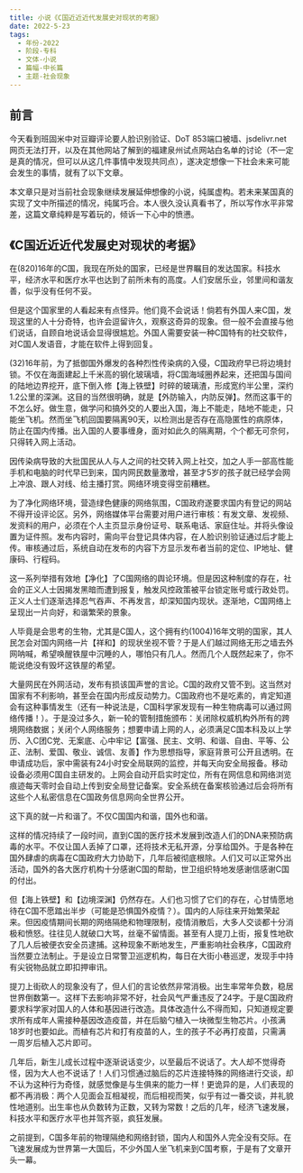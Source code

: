 ```yaml
---
title: 小说《C国近近近代发展史对现状的考据》
date: 2022-5-23
tags:
  - 年份-2022
  - 阶段-专科
  - 文体-小说
  - 篇幅-中长篇
  - 主题-社会现象
---
```


## 前言

今天看到班固米中对豆瓣评论要人脸识别验证、DoT 853端口被墙、jsdelivr.net 网页无法打开，以及在其他网站了解到的福建泉州试点网站白名单的讨论（不一定是真的情况，但可以从这几件事情中发现共同点），遂决定想像一下社会未来可能会发生的事情，就有了以下文章。

本文章只是对当前社会现象继续发展延伸想像的小说，纯属虚构。若未来某国真的实现了文中所描述的情况，纯属巧合。本人很久没认真看书了，所以写作水平非常差，这篇文章纯粹是写着玩的，倾诉一下心中的愤懑。


## 《C国近近近代发展史对现状的考据》

在(820)16年的C国，我现在所处的国家，已经是世界瞩目的发达国家。科技水平，经济水平和医疗水平也达到了前所未有的高度。人们安居乐业，邻里间和谐友善，似乎没有任何不妥。

但是这个国家里的人看起来有点怪异。他们竟不会说话！倘若有外国人来C国，发现这里的人十分奇特，也许会逗留许久，观察这奇异的现象。但一般不会直接与他们说话，自顾自地说话会显得很尴尬。外国人需要安装一种C国特有的社交软件，对C国人发语音，才能在软件上得到回复。

(32)16年前，为了抵御国外爆发的各种烈性传染病的入侵，C国政府早已将边境封锁。不仅在海面建起上千米高的钢化玻璃墙，将C国海域圈养起来，还把国与国间的陆地边界挖开，底下倒入修【海上铁壁】时碎的玻璃渣，形成宽约半公里，深约1.2公里的深渊。这目的当然很明确，就是【外防输入，内防反弹】。然而这事干的不怎么好。做生意，做学问和搞外交的人要出入国，海上不能走，陆地不能走，只能坐飞机。然而坐飞机回国要隔离90天，以检测出是否存在高隐匿性的病原体，防止在国内传播。出入国的人要事缠身，面对如此久的隔离期，个个都无可奈何，只得转入网上活动。

因传染病导致的大批国民从人与人之间的社交转入网上社交，加之人手一部高性能手机和电脑的时代早已到来，国内网民数量激增，甚至才5岁的孩子就已经学会网上冲浪、跟人对线、给主播打赏。网络环境变得空前糟糕。

为了净化网络环境，营造绿色健康的网络氛围，C国政府遂要求国内有登记的网站不得开设评论区。另外，网络媒体平台需要对用户进行审核：有发文章、发视频、发资料的用户，必须在个人主页显示身份证号、联系电话、家庭住址。并将头像设置为证件照。发布内容时，需向平台登记具体内容，在人脸识别验证通过后才能上传。审核通过后，系统自动在发布的内容下方显示发布者当前的定位、IP地址、健康码、行程码。

这一系列举措有效地【净化】了C国网络的舆论环境。但是因这种制度的存在，社会的正义人士因揭发黑暗而遭到报复，触发风控政策被平台锁定账号或行政处罚。正义人士们逐渐选择忍气吞声、不再发言，却深知国内现状。逐渐地，C国网络上呈现出一片向好，和谐繁荣的景象。

人毕竟是会思考的生物，尤其是C国人，这个拥有约(1004)16年文明的国家，其人民怎会对国内网络一片【祥和】的现状坐视不管？于是人们越过网络无形之墙去外网呐喊，希望唤醒铁屋中沉睡的人，哪怕只有几人。然而几个人既然起来了，你不能说绝没有毁坏这铁屋的希望。

大量网民在外网活动，发布有损该国声誉的言论。C国的政府又管不到。这当然对国家有不利影响，甚至会在国内形成反动势力。C国政府也不是吃素的，肯定知道会有这种事情发生（还有一种说法是，C国科学家发现有一种生物病毒可以通过网络传播！）。于是没过多久，新一轮的管制措施颁布：关闭除权威机构外所有的跨境网络数据；关闭个人网络服务；想要申请上网的人，必须满足C国本科及以上学历、入C团C党、无案底、心中牢记【富强、民主、文明、和谐、自由、平等、公正、法制、爱国、敬业、诚信、友善】作为思想指导，家庭背景可公开且透明。在申请成功后，家中需装有24小时安全局联网的监控，并每天向安全局报备。移动设备必须用C国自主研发的。上网会自动开启实时定位，所有在网信息和网络浏览痕迹每天零时会自动上传到安全局登记备案。安全系统在备案核验通过后会将所有这些个人私密信息在C国政务信息网向全世界公开。

这下真的就一片和谐了。不仅C国国内和谐，国外也和谐。

这样的情况持续了一段时间，直到C国的医疗技术发展到改造人们的DNA来预防病毒的水平。不仅让国人丢掉了口罩，还将技术无私开源，分享给国外。于是各种在国外肆虐的病毒在C国政府大力协助下，几年后被彻底根除。人们又可以正常外出活动，国外的各大医疗机构十分感谢C国的帮助，世卫组织特地发感谢信感谢C国的付出。

但【海上铁壁】和【边境深渊】仍然存在。人们也习惯了它们的存在，心甘情愿地待在C国不愿踏出半步（可能是恐惧国外疫情？）。国内的人际往来开始繁荣起来。但因疫情期间长期的网络隔绝和物理限制，疫情消散后，大多人交谈都十分消极和愤怒。往往见人就破口大骂，丝毫不留情面。甚至有人提刀上街，报复性地砍了几人后被便衣安全员逮捕。这种现象不断地发生，严重影响社会秩序，C国政府当然要立法制止。于是设立日常警卫巡逻机构，每日在大街小巷巡逻，发现手中持有尖锐物品就立即扣押审讯。

提刀上街砍人的现象没有了，但人们的言论依然非常消极。出生率常年负数，稳居世界倒数第一。这样下去影响非常不好，社会风气严重违反了24字。于是C国政府要求科学家对国人的人体和基因进行改造。具体改造什么不得而知，只知道规定要求所有成年人需接种基因改造疫苗，并在后脑勺植入一块微型生物芯片。小孩满18岁时也要如此。而植有芯片和打有疫苗的人，生的孩子不必再打疫苗，只需满一周岁后植入芯片即可。

几年后，新生儿成长过程中逐渐说话变少，以至最后不说话了。大人却不觉得奇怪，因为大人也不说话了！人们习惯通过脑后的芯片连接特殊的网络进行交谈，却不认为这种行为奇怪，就感觉像是与生俱来的能力一样！更诡异的是，人们表现的都不再消极：两个人见面会互相凝视，而后相视而笑，似乎有过一番交谈，并礼貌性地道别。出生率也从负数转为正数，又转为常数！之后的几年，经济飞速发展，科技水平和医疗水平也并驾齐驱，疯狂发展。

之前提到，C国多年前的物理隔绝和网络封锁，国内人和国外人完全没有交际。在飞速发展成为世界第一大国后，不少外国人坐飞机来到C国考察，于是有了文章开头一幕。
